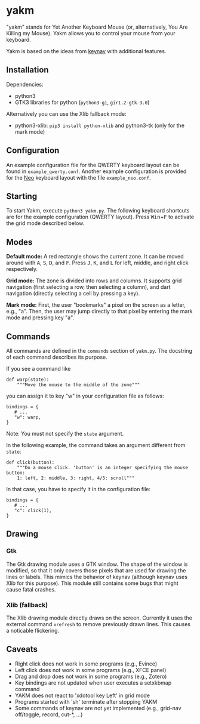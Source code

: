 yakm
======

"yakm" stands for Yet Another Keyboard Mouse (or, alternatively, You Are Killing my Mouse).
Yakm allows you to control your mouse from your keyboard.

Yakm is based on the ideas from [keynav](https://github.com/jordansissel/keynav) with additional features.


Installation
---

Dependencies:
* python3
* GTK3 libraries for python (`python3-gi`, `gir1.2-gtk-3.0`)

Alternatively you can use the Xlib fallback mode:
* python3-xlib: `pip3 install python-xlib` and python3-tk (only for the mark mode)


Configuration
---
An example configuration file for the QWERTY keyboard layout can be found in `example_qwerty.conf`.
Another example configuration is provided for the [Neo](http://neo-layout.org/) keyboard layout with the file `example_neo.conf`.

Starting
---

To start Yakm, execute `python3 yakm.py`.
The following keyboard shortcuts are for the example configuration (QWERTY layout).
Press <kbd>Win</kbd>+<kbd>F</kbd> to activate the grid mode described below. 


Modes
---

**Default mode:**
A red rectangle shows the current zone. 
It can be moved around with <kbd>A</kbd>, <kbd>S</kbd>, <kbd>D</kbd>, and <kbd>F</kbd>.
Press <kbd>J</kbd>, <kbd>K</kbd>, and <kbd>L</kbd> for left, middle, and right click respectively.

**Grid mode:**
The zone is divided into rows and columns.
It supports grid navigation (first selecting a row, then selecting a column),
and dart navigation (directly selecting a cell by pressing a key).

**Mark mode:**
First, the user "bookmarks" a pixel on the screen as a letter, e.g., "a".
Then, the user may jump directly to that pixel by entering the mark mode and pressing key "a".


Commands
---

All commands are defined in the `commands` section of `yakm.py`.
The docstring of each command describes its purpose.

If you see a command like

    def warp(state):
        """Move the mouse to the middle of the zone"""

you can assign it to key "w" in your configuration file as follows:

    bindings = {
       # ...
       "w": warp,
    }

Note: You must not specify the `state` argument.

In the following example, the command takes an argument different from `state`: 

    def click(button):
        """Do a mouse click. 'button' is an integer specifying the mouse button:
        1: left, 2: middle, 3: right, 4/5: scroll"""

In that case, you have to specify it in the configuration file:

    bindings = {
       # ...
       "c": click(1),
    }

Drawing
---

### Gtk
The Gtk drawing module uses a GTK window. 
The shape of the window is modified, so that it only covers those pixels that are used for drawing the lines or labels.
This mimics the behavior of keynav (although keynav uses Xlib for this purpose). 
This module still contains some bugs that might cause fatal crashes.

### Xlib (fallback)
The Xlib drawing module directly draws on the screen.
Currently it uses the external command `xrefresh` to remove previously drawn lines.
This causes a noticable flickering.

Caveats
---

* Right click does not work in some programs (e.g., Evince)
* Left click does not work in some programs (e.g., XFCE panel)
* Drag and drop does not work in some programs (e.g., Zotero)
* Key bindings are not updated when user executes a setxkbmap command
* YAKM does not react to 'xdotool key Left' in grid mode
* Programs started with 'sh' terminate after stopping YAKM
* Some commands of keynav are not yet implemented (e.g., grid-nav off/toggle, record, cut-\*, ...)

